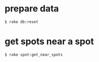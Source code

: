 # prepare data

```
$ rake db:reset
```

# get spots near a spot


```
$ rake spot:get_near_spots
```

